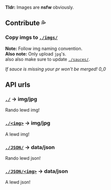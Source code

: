 
**Tldr:** Images are **nsfw** obviously.

## Contribute 💦

### Copy imgs to [`./imgs/`](./imgs/)
**Note:** Follow img naming convention.\
**Also note:** Only upload `jpg`'s.\
also also make sure to update [`./sauces/`](./sauces/).

*If sauce is missing your pr won't be merged! 0_0*

## API urls

### [`./`]() -> img/jpg
Rando lewd img!

### [`./<img>`]() -> img/jpg
A lewd img!

### [`./JSON/`]() -> data/json
Rando lewd json!

### [`./JSON/<img>`]() -> data/json
A lewd json!
